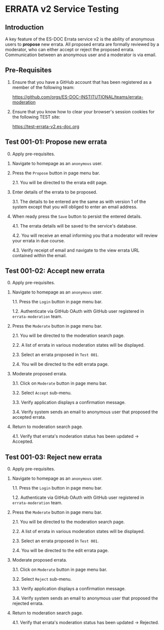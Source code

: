 # ERRATA v2 Service Testing

## Introduction

A key feature of the ES-DOC Errata service v2 is the ability of anonymous users to **propose** new errata.  All proposed errata are formally reviewed by a moderator, who can either accept or reject the proposed errata.  Communication between an anonymous user and a moderator is via email.

## Pre-Requisites

1.	Ensure that you have a GitHub account that has been registered as a member of the following team:

	https://github.com/orgs/ES-DOC-INSTITUTIONAL/teams/errata-moderation

2.	Ensure that you know how to clear your browser's session cookies for the following TEST site:

	https://test-errata-v2.es-doc.org


## Test 001-01: Propose new errata

0.	Apply pre-requisites.

1.  Navigate to homepage as an `anonymous` user.

2.	Press the `Propose` button in page menu bar.

	2.1.	You will be directed to the errata edit page.

3.	Enter details of the errata to be proposed.

	3.1.	The details to be entered are the same as with version 1 of the system except that you will obliged to enter an email address.

4.	When ready press the `Save` button to persist the entered details.

	4.1.	The errata details will be saved to the service's database.

	4.2.	You will receive an email informing you that a moderator will review your errata in due course.

	4.3.	Verify receipt of email and navigate to the view errata URL contained within the email.

## Test 001-02: Accept new errata

0.	Apply pre-requisites.

1.  Navigate to homepage as an `anonymous` user.

	1.1.	Press the `Login` button in page menu bar.

	1.2.	Authenticate via GitHub OAuth with GitHub user registered in `errata-moderation` team.

2.	Press the `Moderate` button in page menu bar.

	2.1.	You will be directed to the moderation search page.

	2.2.	A list of errata in various moderation states will be displayed.

	2.3.	Select an errata proposed in `Test 001`.

	2.4.	You will be directed to the edit errata page.

3.	Moderate proposed errata.

	3.1.	Click on `Moderate` button in page menu bar.

	3.2.	Select `Accept` sub-menu.

	3.3.	Verify application displays a confirmation message.

	3.4.	Verify system sends an email to anonymous user that proposed the accepted errata.

4.	Return to moderation search page.

	4.1.	Verify that errata's moderation status has been updated -> Accepted.

## Test 001-03: Reject new errata

0.	Apply pre-requisites.

1.  Navigate to homepage as an `anonymous` user.

	1.1.	Press the `Login` button in page menu bar.

	1.2.	Authenticate via GitHub OAuth with GitHub user registered in `errata-moderation` team.

2.	Press the `Moderate` button in page menu bar.

	2.1.	You will be directed to the moderation search page.

	2.2.	A list of errata in various moderation states will be displayed.

	2.3.	Select an errata proposed in `Test 001`.

	2.4.	You will be directed to the edit errata page.

3.	Moderate proposed errata.

	3.1.	Click on `Moderate` button in page menu bar.

	3.2.	Select `Reject` sub-menu.

	3.3.	Verify application displays a confirmation message.

	3.4.	Verify system sends an email to anonymous user that proposed the rejected errata.

4.	Return to moderation search page.

	4.1.	Verify that errata's moderation status has been updated -> Rejected.
